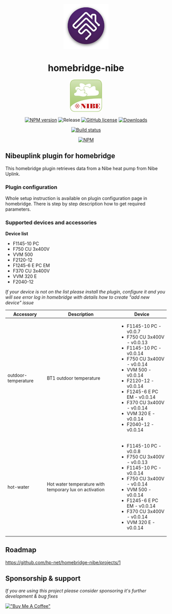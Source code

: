 <p align="center">
  <a href="https://github.com/homebridge/homebridge"><img src="https://raw.githubusercontent.com/homebridge/branding/master/logos/homebridge-color-round-stylized.png" height="140"></a>
</p>

<div align="center">

# homebridge-nibe

![](./docs/nibe-logo-small.png)

[![NPM version](https://img.shields.io/npm/v/homebridge-nibe.svg)](https://www.npmjs.com/package/homebridge-nibe)
![Release](https://img.shields.io/github/release/hp-net/homebridge-nibe.svg?logo=github)
[![GitHub license](https://img.shields.io/github/license/hp-net/homebridge-nibe)](https://github.com/hp-net/homebridge-nibe/blob/main/LICENSE)
[![Downloads](https://img.shields.io/npm/dm/homebridge-nibe.svg)](https://www.npmjs.com/package/homebridge-nibe)



[![Build status](https://github.com/hp-net/homebridge-nibe/actions/workflows/publish-to-npm.yml/badge.svg)](https://github.com/hp-net/homebridge-nibe/actions/workflows/publish-to-npm.yml)

[![NPM](https://nodei.co/npm/homebridge-nibe.png?downloads=true)](https://nodei.co/npm/homebridge-nibe/)
</div>

## Nibeuplink plugin for homebridge

This homebridge plugin retrieves data from a Nibe heat pump from Nibe Uplink.

### Plugin configuration

Whole setup instruction is available on plugin configuration page in homebridge. There is step by step description how to get required parameters.

### Supported devices and accessories


**Device list**
* F1145-10 PC
* F750 CU 3x400V
* VVM 500
* F2120-12
* F1245-6 E PC EM
* F370 CU 3x400V
* VVM 320 E
* F2040-12

*If your device is not on the list please install the plugin, configure it and you will see error log in homebridge with details how to create "add new device" issue*

<table>
    <thead>
        <tr>
            <th>Accessory</th>
            <th>Description</th>
            <th>Device</th>
        </tr>
    </thead>
    <tbody>
        <tr>
            <td>outdoor-temperature</td>
            <td>BT1 outdoor temperature</td>
            <td>
                <ul>
                    <li>F1145-10 PC - v0.0.7</li>
                    <li>F750 CU 3x400V - v0.0.13</li>
                    <li>F1145-10 PC - v0.0.14</li>
                    <li>F750 CU 3x400V - v0.0.14</li>
                    <li>VVM 500 - v0.0.14</li>
                    <li>F2120-12 - v0.0.14</li>
                    <li>F1245-6 E PC EM - v0.0.14</li>
                    <li>F370 CU 3x400V - v0.0.14</li>
                    <li>VVM 320 E - v0.0.14</li>
                    <li>F2040-12 - v0.0.14</li>
                </ul>
            </td>
        </tr>
        <tr>
            <td>hot-water</td>
            <td>Hot water temperature with temporary lux on activation</td>
            <td>
                <ul>
                    <li>F1145-10 PC - v0.0.8</li>
                    <li>F750 CU 3x400V - v0.0.13</li>
                    <li>F1145-10 PC - v0.0.14</li>
                    <li>F750 CU 3x400V - v0.0.14</li>
                    <li>VVM 500 - v0.0.14</li>
                    <li>F1245-6 E PC EM - v0.0.14</li>
                    <li>F370 CU 3x400V - v0.0.14</li>
                    <li>VVM 320 E - v0.0.14</li>
                </ul>
            </td>
        </tr>
    </tbody>
</table>

## Roadmap

https://github.com/hp-net/homebridge-nibe/projects/1

## Sponsorship & support

*If you are using this project please consider sponsoring it's further development & bug fixes*

[!["Buy Me A Coffee"](https://www.buymeacoffee.com/assets/img/custom_images/orange_img.png)](https://www.buymeacoffee.com/hpruszyn)
